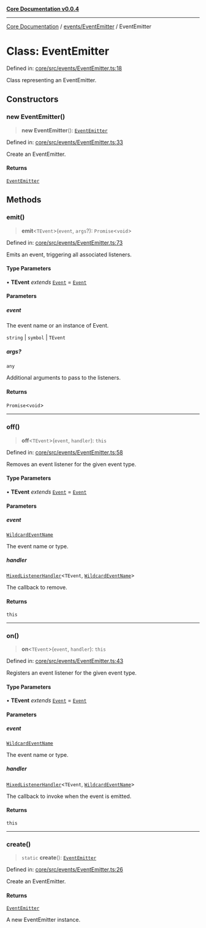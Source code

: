 [**Core Documentation v0.0.4**](../../../README.md)

***

[Core Documentation](../../../modules.md) / [events/EventEmitter](../README.md) / EventEmitter

# Class: EventEmitter

Defined in: [core/src/events/EventEmitter.ts:18](https://github.com/stonemjs/core/blob/d2167ff53d508d3a75c05f0cf962180518d3e061/src/events/EventEmitter.ts#L18)

Class representing an EventEmitter.

## Constructors

### new EventEmitter()

> **new EventEmitter**(): [`EventEmitter`](EventEmitter.md)

Defined in: [core/src/events/EventEmitter.ts:33](https://github.com/stonemjs/core/blob/d2167ff53d508d3a75c05f0cf962180518d3e061/src/events/EventEmitter.ts#L33)

Create an EventEmitter.

#### Returns

[`EventEmitter`](EventEmitter.md)

## Methods

### emit()

> **emit**\<`TEvent`\>(`event`, `args`?): `Promise`\<`void`\>

Defined in: [core/src/events/EventEmitter.ts:73](https://github.com/stonemjs/core/blob/d2167ff53d508d3a75c05f0cf962180518d3e061/src/events/EventEmitter.ts#L73)

Emits an event, triggering all associated listeners.

#### Type Parameters

• **TEvent** *extends* [`Event`](../../Event/classes/Event.md) = [`Event`](../../Event/classes/Event.md)

#### Parameters

##### event

The event name or an instance of Event.

`string` | `symbol` | `TEvent`

##### args?

`any`

Additional arguments to pass to the listeners.

#### Returns

`Promise`\<`void`\>

***

### off()

> **off**\<`TEvent`\>(`event`, `handler`): `this`

Defined in: [core/src/events/EventEmitter.ts:58](https://github.com/stonemjs/core/blob/d2167ff53d508d3a75c05f0cf962180518d3e061/src/events/EventEmitter.ts#L58)

Removes an event listener for the given event type.

#### Type Parameters

• **TEvent** *extends* [`Event`](../../Event/classes/Event.md) = [`Event`](../../Event/classes/Event.md)

#### Parameters

##### event

[`WildcardEventName`](../../../declarations/type-aliases/WildcardEventName.md)

The event name or type.

##### handler

[`MixedListenerHandler`](../../../declarations/type-aliases/MixedListenerHandler.md)\<`TEvent`, [`WildcardEventName`](../../../declarations/type-aliases/WildcardEventName.md)\>

The callback to remove.

#### Returns

`this`

***

### on()

> **on**\<`TEvent`\>(`event`, `handler`): `this`

Defined in: [core/src/events/EventEmitter.ts:43](https://github.com/stonemjs/core/blob/d2167ff53d508d3a75c05f0cf962180518d3e061/src/events/EventEmitter.ts#L43)

Registers an event listener for the given event type.

#### Type Parameters

• **TEvent** *extends* [`Event`](../../Event/classes/Event.md) = [`Event`](../../Event/classes/Event.md)

#### Parameters

##### event

[`WildcardEventName`](../../../declarations/type-aliases/WildcardEventName.md)

The event name or type.

##### handler

[`MixedListenerHandler`](../../../declarations/type-aliases/MixedListenerHandler.md)\<`TEvent`, [`WildcardEventName`](../../../declarations/type-aliases/WildcardEventName.md)\>

The callback to invoke when the event is emitted.

#### Returns

`this`

***

### create()

> `static` **create**(): [`EventEmitter`](EventEmitter.md)

Defined in: [core/src/events/EventEmitter.ts:26](https://github.com/stonemjs/core/blob/d2167ff53d508d3a75c05f0cf962180518d3e061/src/events/EventEmitter.ts#L26)

Create an EventEmitter.

#### Returns

[`EventEmitter`](EventEmitter.md)

A new EventEmitter instance.
